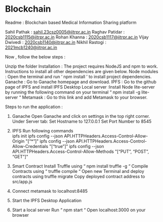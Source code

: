 # Blockchain



Readme : Blockchain based Medical Information Sharing platform

Sahil Pathak : sahil.23csz0005@iitrpr.ac.in
Raghav Patidar : 2020csb1115@iitrpr.ac.in
Rohan Khanna : 2020csb1117@iitrpr.ac.in
Vijay Dwivedi : 2020csb1140@iitrpr.ac.in
Nikhil Rastogi : 2021mcb1240@iitrpr.ac.in

Now , follow the below steps : 

Unzip the folder 
 Installation : The project requires NodeJS and npm to work. Instructions to install all other dependencies are given below.
Node modules : Open the terminal and run ‘ npm install ’ to install project dependencies.
Ganache : Go to Ganache homepage and download.
IPFS : Go to the github page of IPFS and install IPFS Desktop
Local server :Install Node lite-server by running the following command on your terminal
“ npm install -g lite-server “
Metamask : Go to this link and add Metamask to your browser.

Steps to run the application : 

1. Ganache
Open Ganache and click on settings in the top right corner.
Under Server tab:
Set Hostname to 127.0.0.1 
Set Port Number to 8545

2. IPFS
Run following commands  
ipfs init
ipfs config --json API.HTTPHeaders.Access-Control-Allow-Origin "[“*”]"
ipfs config --json API.HTTPHeaders.Access-Control-Allow-Credentials "[“true”]"
ipfs config --json API.HTTPHeaders.Access-Control-Allow-Methods "[“PUT”, “POST”, “GET”]"


3. Smart Contract 
Install Truffle using “ npm install truffle -g “
Compile Contracts using “ truffle compile “
Open new Terminal and deploy contracts using truffle migrate
Copy deployed contract address to src/app.js

4. Connect metamask to localhost:8485

5. Start the IPFS Desktop Application

6. Start a local server
Run “ npm start “
Open localhost:3000 on your browser










